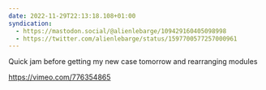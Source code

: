 ```yaml
---
date: 2022-11-29T22:13:18.108+01:00
syndication:
  - https://mastodon.social/@alienlebarge/109429160405098998
  - https://twitter.com/alienlebarge/status/1597700577257000961
---
```

Quick jam before getting my new case tomorrow and rearranging modules

https://vimeo.com/776354865
